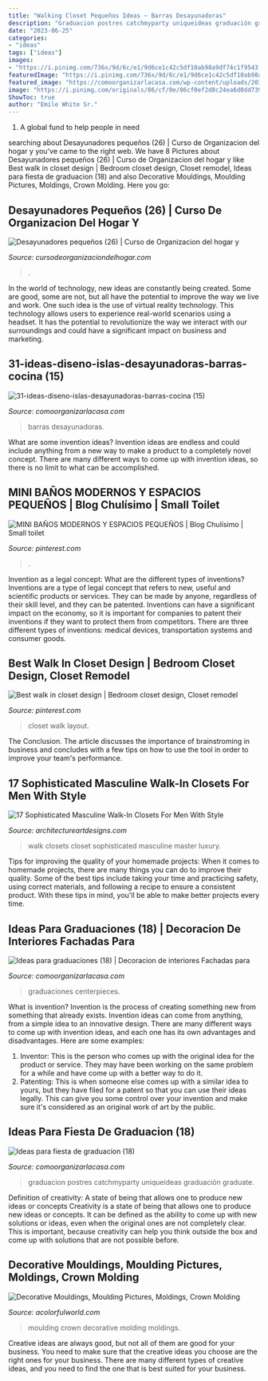 ```yaml
---
title: "Walking Closet Pequeños Ideas ~ Barras Desayunadoras"
description: "Graduacion postres catchmyparty uniqueideas graduación graduate"
date: "2023-06-25"
categories:
- "ideas"
tags: ["ideas"]
images:
- "https://i.pinimg.com/736x/9d/6c/e1/9d6ce1c42c5df10ab98a9df74c1f9543.jpg"
featuredImage: "https://i.pinimg.com/736x/9d/6c/e1/9d6ce1c42c5df10ab98a9df74c1f9543.jpg"
featured_image: "https://comoorganizarlacasa.com/wp-content/uploads/2016/05/Ideas-para-fiesta-de-graduacion-18.jpg"
image: "https://i.pinimg.com/originals/86/cf/0e/86cf0ef2d8c24ea6d0dd739e5c5f017e.jpg"
ShowToc: true
author: "Emile White Sr."
---
```



1. A global fund to help people in need 

	

		
searching about Desayunadores pequeños (26) | Curso de Organizacion del hogar y you've came to the right web. We have 8 Pictures about Desayunadores pequeños (26) | Curso de Organizacion del hogar y like Best walk in closet design | Bedroom closet design, Closet remodel, Ideas para fiesta de graduacion (18) and also Decorative Mouldings, Moulding Pictures, Moldings, Crown Molding. Here you go:
		
    
## Desayunadores Pequeños (26) | Curso De Organizacion Del Hogar Y

<img loading=lazy src="https://cursodeorganizaciondelhogar.com/wp-content/uploads/2016/06/Desayunadores-pequeños-26.jpg" onerror="this.onerror=null;this.src='https://tse2.mm.bing.net/th?id=OIP.mB6glqE2XSMV9qeHTb6fnAHaLH&amp;pid=15.1';" alt="Desayunadores pequeños (26) | Curso de Organizacion del hogar y">

_Source: cursodeorganizaciondelhogar.com_

>. 

	

In the world of technology, new ideas are constantly being created. Some are good, some are not, but all have the potential to improve the way we live and work. One such idea is the use of virtual reality technology. This technology allows users to experience real-world scenarios using a headset. It has the potential to revolutionize the way we interact with our surroundings and could have a significant impact on business and marketing.

    
## 31-ideas-diseno-islas-desayunadoras-barras-cocina (15)

<img loading=lazy src="https://comoorganizarlacasa.com/wp-content/uploads/2017/05/31-ideas-diseno-islas-desayunadoras-barras-cocina-15.jpg" onerror="this.onerror=null;this.src='https://tse1.mm.bing.net/th?id=OIP.6KPP5vYyfia5dAvmy3hMsQHaLG&amp;pid=15.1';" alt="31-ideas-diseno-islas-desayunadoras-barras-cocina (15)">

_Source: comoorganizarlacasa.com_

>barras desayunadoras. 

	

What are some invention ideas?
Invention ideas are endless and could include anything from a new way to make a product to a completely novel concept. There are many different ways to come up with invention ideas, so there is no limit to what can be accomplished.

    
## MINI BAÑOS MODERNOS Y ESPACIOS PEQUEÑOS | Blog Chulísimo | Small Toilet

<img loading=lazy src="https://i.pinimg.com/originals/86/cf/0e/86cf0ef2d8c24ea6d0dd739e5c5f017e.jpg" onerror="this.onerror=null;this.src='https://tse4.mm.bing.net/th?id=OIP.Z6uFB1c2EIzEFqjoB72p9AHaNK&amp;pid=15.1';" alt="MINI BAÑOS MODERNOS Y ESPACIOS PEQUEÑOS | Blog Chulísimo | Small toilet">

_Source: pinterest.com_

>. 

	

Invention as a legal concept: What are the different types of inventions?
Inventions are a type of legal concept that refers to new, useful and scientific products or services. They can be made by anyone, regardless of their skill level, and they can be patented. Inventions can have a significant impact on the economy, so it is important for companies to patent their inventions if they want to protect them from competitors. There are three different types of inventions: medical devices, transportation systems and consumer goods.

    
## Best Walk In Closet Design | Bedroom Closet Design, Closet Remodel

<img loading=lazy src="https://i.pinimg.com/736x/9d/6c/e1/9d6ce1c42c5df10ab98a9df74c1f9543.jpg" onerror="this.onerror=null;this.src='https://tse1.mm.bing.net/th?id=OIP.D4XLBc4gqfeCwWrU96C3uQHaJ5&amp;pid=15.1';" alt="Best walk in closet design | Bedroom closet design, Closet remodel">

_Source: pinterest.com_

>closet walk layout. 

	

The Conclusion.
The article discusses the importance of brainstroming in business and concludes with a few tips on how to use the tool in order to improve your team's performance.

    
## 17 Sophisticated Masculine Walk-In Closets For Men With Style

<img loading=lazy src="http://www.architectureartdesigns.com/wp-content/uploads/2015/01/415.jpg" onerror="this.onerror=null;this.src='https://tse2.mm.bing.net/th?id=OIP.mNZSguAIHimykio_4cr5CAAAAA&amp;pid=15.1';" alt="17 Sophisticated Masculine Walk-In Closets For Men With Style">

_Source: architectureartdesigns.com_

>walk closets closet sophisticated masculine master luxury. 

	

Tips for improving the quality of your homemade projects:
When it comes to homemade projects, there are many things you can do to improve their quality. Some of the best tips include taking your time and practicing safety, using correct materials, and following a recipe to ensure a consistent product. With these tips in mind, you'll be able to make better projects every time.

    
## Ideas Para Graduaciones (18) | Decoracion De Interiores Fachadas Para

<img loading=lazy src="http://comoorganizarlacasa.com/wp-content/uploads/2016/06/Ideas-para-graduaciones-18.jpg" onerror="this.onerror=null;this.src='https://tse2.mm.bing.net/th?id=OIP.WysT-F4Gk2dPIg7AFPlb3wHaKX&amp;pid=15.1';" alt="Ideas para graduaciones (18) | Decoracion de interiores Fachadas para">

_Source: comoorganizarlacasa.com_

>graduaciones centerpieces. 

	

What is invention?
Invention is the process of creating something new from something that already exists. Invention ideas can come from anything, from a simple idea to an innovative design. There are many different ways to come up with invention ideas, and each one has its own advantages and disadvantages. Here are some examples: 
1. Inventor: This is the person who comes up with the original idea for the product or service. They may have been working on the same problem for a while and have come up with a better way to do it. 
2. Patenting: This is when someone else comes up with a similar idea to yours, but they have filed for a patent so that you can use their ideas legally. This can give you some control over your invention and make sure it's considered as an original work of art by the public. 

    
## Ideas Para Fiesta De Graduacion (18)

<img loading=lazy src="https://comoorganizarlacasa.com/wp-content/uploads/2016/05/Ideas-para-fiesta-de-graduacion-18.jpg" onerror="this.onerror=null;this.src='https://tse2.mm.bing.net/th?id=OIP.MVq4WikEv-acodmCOX1-7wAAAA&amp;pid=15.1';" alt="Ideas para fiesta de graduacion (18)">

_Source: comoorganizarlacasa.com_

>graduacion postres catchmyparty uniqueideas graduación graduate. 

	

Definition of creativity: A state of being that allows one to produce new ideas or concepts
Creativity is a state of being that allows one to produce new ideas or concepts. It can be defined as the ability to come up with new solutions or ideas, even when the original ones are not completely clear. This is important, because creativity can help you think outside the box and come up with solutions that are not possible before.

    
## Decorative Mouldings, Moulding Pictures, Moldings, Crown Molding

<img loading=lazy src="https://www.acolorfulworld.com/images/HPIM1336.JPG" onerror="this.onerror=null;this.src='https://tse2.mm.bing.net/th?id=OIP.yqBELFntbU5H8a0De8-6fAHaFi&amp;pid=15.1';" alt="Decorative Mouldings, Moulding Pictures, Moldings, Crown Molding">

_Source: acolorfulworld.com_

>moulding crown decorative molding moldings. 

	

Creative ideas are always good, but not all of them are good for your business. You need to make sure that the creative ideas you choose are the right ones for your business. There are many different types of creative ideas, and you need to find the one that is best suited for your business.

